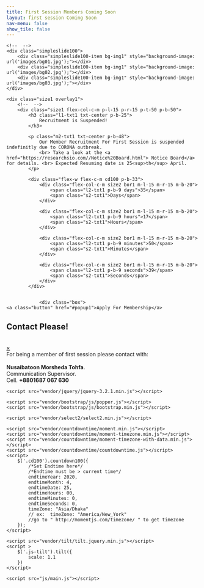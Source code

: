 ```yaml
---
title: First Session Members Coming Soon
layout: first session Coming Soon
nav-menu: false
show_tile: false
---
```

<html lang="en">
<head>
	<title>First Session Members</title>
	<meta charset="UTF-8">
	<meta name="viewport" content="width=device-width, initial-scale=1">
<!--===============================================================================================-->	
	<link rel="icon" type="image/png" href="images/icons/favicon.ico"/>
<!--===============================================================================================-->
	<link rel="stylesheet" type="text/css" href="vendor/bootstrap/css/bootstrap.min.css">
<!--===============================================================================================-->
	<link rel="stylesheet" type="text/css" href="fonts/font-awesome-4.7.0/css/font-awesome.min.css">
<!--===============================================================================================-->
	<link rel="stylesheet" type="text/css" href="vendor/animate/animate.css">
<!--===============================================================================================-->
	<link rel="stylesheet" type="text/css" href="vendor/select2/select2.min.css">
<!--===============================================================================================-->
	<link rel="stylesheet" type="text/css" href="css/util.css">
	<link rel="stylesheet" type="text/css" href="css/main.css">
<!--===============================================================================================-->
</head>
<body>
	
	<!--  -->
	<div class="simpleslide100">
		<div class="simpleslide100-item bg-img1" style="background-image: url('images/bg01.jpg');"></div>
		<div class="simpleslide100-item bg-img1" style="background-image: url('images/bg02.jpg');"></div>
		<div class="simpleslide100-item bg-img1" style="background-image: url('images/bg03.jpg');"></div>
	</div>

	<div class="size1 overlay1">
		<!--  -->
		<div class="size1 flex-col-c-m p-l-15 p-r-15 p-t-50 p-b-50">
			<h3 class="l1-txt1 txt-center p-b-25">
				Recruitment is Suspended! 
			</h3>

			<p class="m2-txt1 txt-center p-b-48">
				Our Member Recruitment For First Session is suspended indefinitly due to CORONA outbreak.
				<br> Take a look at the <a href="https://researchsio.com//Notice%20Board.html"> Notice Board</a> for details. <br> Expected Resuming date is 25<sup>th</sup> April.
			</p>

			<div class="flex-w flex-c-m cd100 p-b-33">
				<div class="flex-col-c-m size2 bor1 m-l-15 m-r-15 m-b-20">
					<span class="l2-txt1 p-b-9 days">35</span>
					<span class="s2-txt1">Days</span>
				</div>

				<div class="flex-col-c-m size2 bor1 m-l-15 m-r-15 m-b-20">
					<span class="l2-txt1 p-b-9 hours">17</span>
					<span class="s2-txt1">Hours</span>
				</div>

				<div class="flex-col-c-m size2 bor1 m-l-15 m-r-15 m-b-20">
					<span class="l2-txt1 p-b-9 minutes">50</span>
					<span class="s2-txt1">Minutes</span>
				</div>

				<div class="flex-col-c-m size2 bor1 m-l-15 m-r-15 m-b-20">
					<span class="l2-txt1 p-b-9 seconds">39</span>
					<span class="s2-txt1">Seconds</span>
				</div>
			</div>

			
				<div class="box">
	<a class="button" href="#popup1">Apply For Membership</a>
</div>

<div id="popup1" class="overlay">
	<div class="popup">
		<h2>Contact Please!</h2><br>
		<a class="close" href="#">&times;</a>
		<div class="content">
			For being a member of first session please contact with:<br><br> <strong> Nusaibatoon Morsheda Tohfa</strong>.<br>Communication Supervisor.<br> Cell. <strong> +8801687 067 630</strong>
		</div>
	</div>
</div>
		</div>
	</div>



	

<!--===============================================================================================-->	
	<script src="vendor/jquery/jquery-3.2.1.min.js"></script>
<!--===============================================================================================-->
	<script src="vendor/bootstrap/js/popper.js"></script>
	<script src="vendor/bootstrap/js/bootstrap.min.js"></script>
<!--===============================================================================================-->
	<script src="vendor/select2/select2.min.js"></script>
<!--===============================================================================================-->
	<script src="vendor/countdowntime/moment.min.js"></script>
	<script src="vendor/countdowntime/moment-timezone.min.js"></script>
	<script src="vendor/countdowntime/moment-timezone-with-data.min.js"></script>
	<script src="vendor/countdowntime/countdowntime.js"></script>
	<script>
		$('.cd100').countdown100({
			/*Set Endtime here*/
			/*Endtime must be > current time*/
			endtimeYear: 2020,
			endtimeMonth: 4,
			endtimeDate: 25,
			endtimeHours: 00,
			endtimeMinutes: 0,
			endtimeSeconds: 0,
			timeZone: "Asia/Dhaka" 
			// ex:  timeZone: "America/New_York"
			//go to " http://momentjs.com/timezone/ " to get timezone
		});
	</script>
<!--===============================================================================================-->
	<script src="vendor/tilt/tilt.jquery.min.js"></script>
	<script >
		$('.js-tilt').tilt({
			scale: 1.1
		})
	</script>
<!--===============================================================================================-->
	<script src="js/main.js"></script>

</body>
</html>
